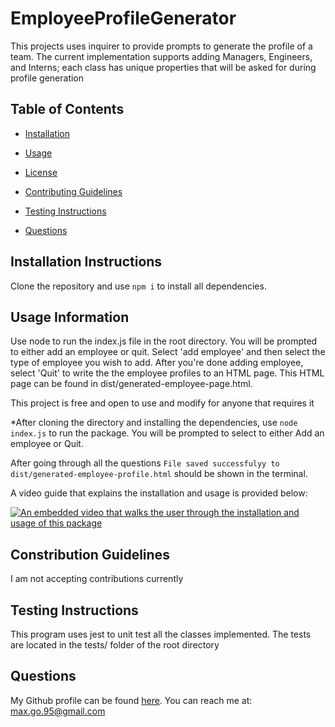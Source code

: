 # EmployeeProfileGenerator



This projects uses inquirer to provide prompts to generate the profile of a team. The current implementation supports adding Managers, Engineers, and Interns; each class has unique properties that will be asked for during profile generation

## Table of Contents

* [Installation](#installation)

* [Usage](#usage)

* [License](#license)

* [Contributing Guidelines](#contributing)

* [Testing Instructions](#tests)

* [Questions](#questions)
## Installation Instructions <a name="installation"></a>
Clone the repository and use ```npm i``` to install all dependencies.

## Usage Information <a name="usage"></a>
Use node to run the index.js file in the root directory. You will be prompted to either add an employee or quit. Select 'add employee' and then select the type of employee you wish to add. After you're done adding employee, select 'Quit' to write the the employee profiles to an HTML page. This HTML page can be found in dist/generated-employee-page.html.

This project is free and open to use and modify for anyone that requires it

*After cloning the directory and installing the dependencies, use  ```node index.js```  to run the package. 
You will be prompted to select to either Add an employee or Quit.





After going through all the questions ```File saved successfulyy to dist/generated-employee-profile.html```  should be shown in the terminal.


A video guide that explains the installation and usage is provided below:

[![An embedded video that walks the user through the installation and usage of this package](http://img.youtube.com/vi/DhZHQYmI3Dk/0.jpg)](http://www.youtube.com/watch?v=DhZHQYmI3Dk "ReadMe Generator walkthrough")

## Constribution Guidelines <a name="contributing"></a>
I am not accepting contributions currently

## Testing Instructions <a name="tests"></a>
This program uses jest to unit test all the classes implemented. The tests are located in the tests/ folder of the root directory
## Questions <a name="questions"></a>
My Github profile can be found [here](https://github.com/smg061). 
You can reach me at: max.go.95@gmail.com
